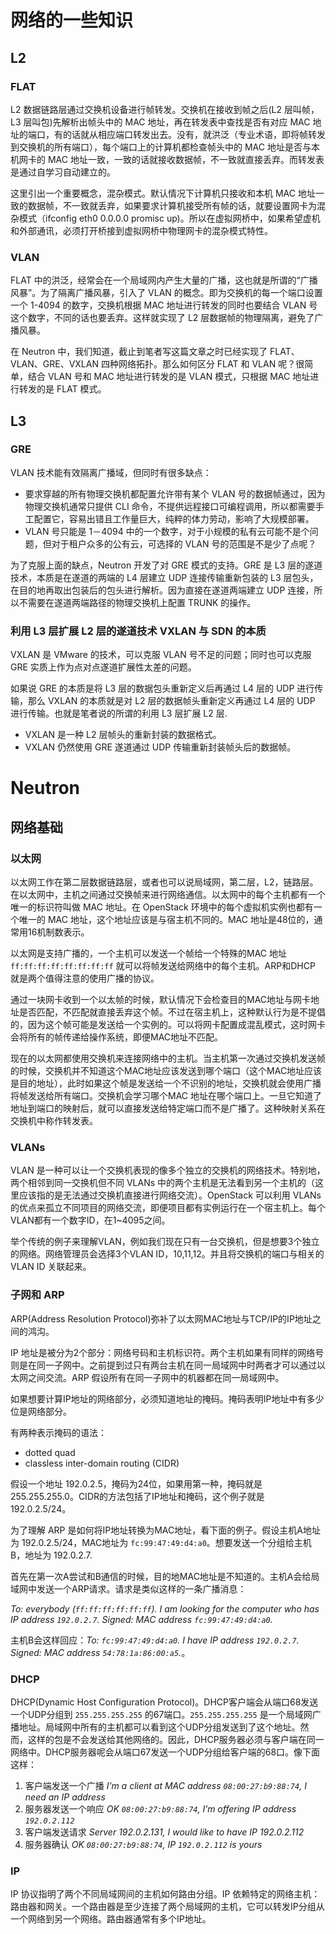 # 网络的一些知识

## L2 

### FLAT

L2 数据链路层通过交换机设备进行帧转发。交换机在接收到帧之后(L2 层叫帧，L3 层叫包)先解析出帧头中的 MAC 地址，再在转发表中查找是否有对应 MAC 地址的端口，有的话就从相应端口转发出去。没有，就洪泛（专业术语，即将帧转发到交换机的所有端口），每个端口上的计算机都检查帧头中的 MAC 地址是否与本机网卡的 MAC 地址一致，一致的话就接收数据帧，不一致就直接丢弃。而转发表是通过自学习自动建立的。     

这里引出一个重要概念，混杂模式。默认情况下计算机只接收和本机 MAC 地址一致的数据帧，不一致就丢弃，如果要求计算机接受所有帧的话，就要设置网卡为混杂模式（ifconfig eth0 0.0.0.0 promisc up)。所以在虚拟网桥中，如果希望虚机和外部通讯，必须打开桥接到虚拟网桥中物理网卡的混杂模式特性。    

### VLAN

FLAT 中的洪泛，经常会在一个局域网内产生大量的广播，这也就是所谓的“广播风暴”。为了隔离广播风暴，引入了 VLAN 的概念。即为交换机的每一个端口设置一个 1-4094 的数字，交换机根据 MAC 地址进行转发的同时也要结合 VLAN 号这个数字，不同的话也要丢弃。这样就实现了 L2 层数据帧的物理隔离，避免了广播风暴。    

在 Neutron 中，我们知道，截止到笔者写这篇文章之时已经实现了 FLAT、VLAN、GRE、VXLAN 四种网络拓扑。那么如何区分 FLAT 和 VLAN 呢？很简单，结合 VLAN 号和 MAC 地址进行转发的是 VLAN 模式，只根据 MAC 地址进行转发的是 FLAT 模式。    

## L3

###  GRE

VLAN 技术能有效隔离广播域，但同时有很多缺点：   

+ 要求穿越的所有物理交换机都配置允许带有某个 VLAN 号的数据帧通过，因为物理交换机通常只提供 CLI 命令，不提供远程接口可编程调用，所以都需要手工配置它，容易出错且工作量巨大，纯粹的体力劳动，影响了大规模部署。
+ VLAN 号只能是 1－4094 中的一个数字，对于小规模的私有云可能不是个问题，但对于租户众多的公有云，可选择的 VLAN 号的范围是不是少了点呢？    

为了克服上面的缺点，Neutron 开发了对 GRE 模式的支持。GRE 是 L3 层的遂道技术，本质是在遂道的两端的 L4 层建立 UDP 连接传输重新包装的 L3 层包头，在目的地再取出包装后的包头进行解析。因为直接在遂道两端建立 UDP 连接，所以不需要在遂道两端路径的物理交换机上配置 TRUNK 的操作。    

### 利用 L3 层扩展 L2 层的遂道技术 VXLAN 与 SDN 的本质

VXLAN 是 VMware 的技术，可以克服 VLAN 号不足的问题；同时也可以克服 GRE 实质上作为点对点遂道扩展性太差的问题。    

如果说 GRE 的本质是将 L3 层的数据包头重新定义后再通过 L4 层的 UDP 进行传输，那么 VXLAN 的本质就是对 L2 层的数据帧头重新定义再通过 L4 层的 UDP 进行传输。也就是笔者说的所谓的利用 L3 层扩展 L2 层.    

+ VXLAN 是一种 L2 层帧头的重新封装的数据格式。
+ VXLAN 仍然使用 GRE 遂道通过 UDP 传输重新封装帧头后的数据帧。

# Neutron

## 网络基础

### 以太网

以太网工作在第二层数据链路层，或者也可以说局域网，第二层，L2，链路层。在以太网中，主机之间通过交换帧来进行网络通信。以太网中的每个主机都有一个唯一的标识符叫做 MAC 地址。在 OpenStack 环境中的每个虚拟机实例也都有一个唯一的 MAC 地址，这个地址应该是与宿主机不同的。MAC 地址是48位的，通常用16机制数表示。     

以太网是支持广播的，一个主机可以发送一个帧给一个特殊的MAC 地址 `ff:ff:ff:ff:ff:ff:ff:ff` 就可以将帧发送给网络中的每个主机。ARP和DHCP 就是两个值得注意的使用广播的协议。     

通过一块网卡收到一个以太帧的时候，默认情况下会检查目的MAC地址与网卡地址是否匹配，不匹配就直接丢弃这个帧。不过在宿主机上，这种默认行为是不提倡的，因为这个帧可能是发送给一个实例的。可以将网卡配置成混乱模式，这时网卡会将所有的帧传递给操作系统，即便MAC地址不匹配。   

现在的以太网都使用交换机来连接网络中的主机。当主机第一次通过交换机发送帧的时候，交换机并不知道这个MAC地址应该发送到哪个端口（这个MAC地址应该是目的地址），此时如果这个帧是发送给一个不识别的地址，交换机就会使用广播将帧发送给所有端口。交换机会学习哪个MAC 地址在哪个端口上。一旦它知道了地址到端口的映射后，就可以直接发送给特定端口而不是广播了。这种映射关系在交换机中称作转发表。   

### VLANs

VLAN 是一种可以让一个交换机表现的像多个独立的交换机的网络技术。特别地，两个相邻到同一交换机但不同 VLANs 中的两个主机是无法看到另一个主机的（这里应该指的是无法通过交换机直接进行网络交流）。OpenStack 可以利用 VLANs 的优点来孤立不同项目的网络交流，即便项目都有实例运行在一个宿主机上。每个VLAN都有一个数字ID，在1~4095之间。   

举个传统的例子来理解VLAN，例如我们现在只有一台交换机，但是想要3个独立的网络。网络管理员会选择3个VLAN ID，10,11,12。并且将交换机的端口与相关的 VLAN ID 关联起来。    
### 子网和 ARP

ARP(Address Resolution Protocol)弥补了以太网MAC地址与TCP/IP的IP地址之间的鸿沟。     

IP 地址是被分为2个部分：网络号码和主机标识符。两个主机如果有同样的网络号则是在同一子网中。之前提到过只有两台主机在同一局域网中时两者才可以通过以太网之间交流。ARP 假设所有在同一子网中的机器都在同一局域网中。    

如果想要计算IP地址的网络部分，必须知道地址的掩码。掩码表明IP地址中有多少位是网络部分。    

有两种表示掩码的语法：   

+ dotted quad
+ classless inter-domain routing (CIDR)     

假设一个地址 192.0.2.5，掩码为24位，如果用第一种，掩码就是 255.255.255.0。CIDR的方法包括了IP地址和掩码，这个例子就是 192.0.2.5/24。     

为了理解 ARP 是如何将IP地址转换为MAC地址，看下面的例子。假设主机A地址为 192.0.2.5/24，MAC地址为 `fc:99:47:49:d4:a0`。想要发送一个分组给主机B，地址为
192.0.2.7.     

首先在第一次A尝试和B通信的时候，目的地MAC地址是不知道的。主机A会给局域网中发送一个ARP请求。请求是类似这样的一条广播消息：    

_To: everybody (`ff:ff:ff:ff:ff:ff`). I am looking for the computer who has IP address `192.0.2.7`. Signed: MAC address `fc:99:47:49:d4:a0`._    

主机B会这样回应：_To: `fc:99:47:49:d4:a0`. I have IP address `192.0.2.7`. Signed: MAC address `54:78:1a:86:00:a5`._。     

### DHCP

DHCP(Dynamic Host Configuration Protocol)。DHCP客户端会从端口68发送一个UDP分组到 `255.255.255.255` 的67端口。`255.255.255.255` 是一个局域网广播地址。局域网中所有的主机都可以看到这个UDP分组发送到了这个地址。然而，这样的包是不会发送给其他网络的。因此，DHCP服务器必须与客户端在同一网络中。DHCP服务器呢会从端口67发送一个UDP分组给客户端的68口。像下面这样：    

1. 客户端发送一个广播 _I’m a client at MAC address `08:00:27:b9:88:74`, I need an IP address_
2. 服务器发送一个响应 _OK `08:00:27:b9:88:74`, I’m offering IP address `192.0.2.112`_
3. 客户端发送请求 _Server 192.0.2.131, I would like to have IP 192.0.2.112_   
4. 服务器确认 _OK `08:00:27:b9:88:74`, IP `192.0.2.112` is yours_     

### IP

IP 协议指明了两个不同局域网间的主机如何路由分组。IP 依赖特定的网络主机：路由器和网关。一个路由器是至少连接了两个局域网的主机，它可以转发IP分组从一个网络到另一个网络。路由器通常有多个IP地址。